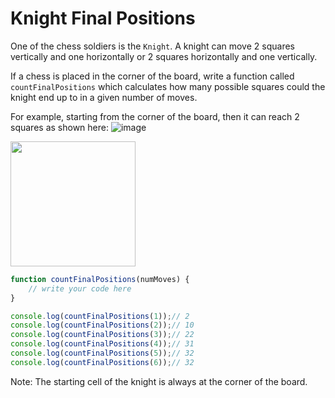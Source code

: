 # Knight Final Positions

One of the chess soldiers is the `Knight`. A knight can move 2 squares vertically and one horizontally or 2 squares horizontally and one vertically.

If a chess is placed in the corner of the board, write a function called `countFinalPositions` which calculates how many possible squares could the knight end up to in a given number of moves.  

For example, starting from the corner of the board, then it can reach 2 squares as shown here:
![image]()

<img src="https://user-images.githubusercontent.com/47497598/199200944-c29ff2df-8da2-4095-86c7-7d4120da1cd6.png" width=200 />

```js
function countFinalPositions(numMoves) {
    // write your code here
}

console.log(countFinalPositions(1));// 2
console.log(countFinalPositions(2));// 10
console.log(countFinalPositions(3));// 22
console.log(countFinalPositions(4));// 31
console.log(countFinalPositions(5));// 32
console.log(countFinalPositions(6));// 32
```

Note: The starting cell of the knight is always at the corner of the board.
